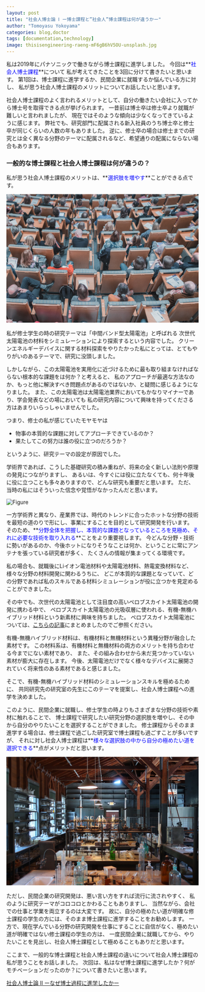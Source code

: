 ```yaml
---
layout: post
title: "社会人博士論 Ⅰ ー博士課程と”社会人”博士課程は何が違うかー"
author: "Tomoyasu Yokoyama"
categories: blog,doctor
tags: [documentation,technology]
image: thisisengineering-raeng-mF6gB6hV5OU-unsplash.jpg
---
```


私は2019年にパナソニックで働きながら博士課程に進学しました。
今回は**<font color="Blue">社会人博士課程</font>**について
私が考えてきたことを3回に分けて書きたいと思います。
第1回は、博士課程に進学するか、民間企業に就職するか悩んでいる方に対し、
私が思う社会人博士課程のメリットについてお話したいと思います。

社会人博士課程のよく言われるメリットとして、自分の働きたい会社に入ってから博士号を取得できる点が挙げられます。
一昔前は博士卒は修士卒より就職が難しいと言われましたが、
現在ではそのような傾向は少なくなってきているように感じます。
弊社でも、研究部門に配属される新入社員のうち博士卒と修士卒が同じくらいの人数の年もありました。
逆に、修士卒の場合は修士までの研究とは全く異なる分野のテーマに配属されるなど、希望通りの配属にならない場合もあります。

### 一般的な博士課程と社会人博士課程は何が違うの？

私が思う社会人博士課程のメリットは、**<font color="Blue">選択肢を増やす</font>**ことができる点です。

![Figure](../assets/img/mikael-kristenson-3aVlWP-7bg8-unsplash.jpg)

私が修士学生の時の研究テーマは「中間バンド型太陽電池」と呼ばれる
次世代太陽電池の材料をシミュレーションにより探索するという内容でした。
クリーンエネルギーデバイスに関する材料探索をやりたかった私にとっては、とてもやりがいのあるテーマで、研究に没頭しました。

しかしながら、この太陽電池を実用化に近づけるために最も取り組まなければならない根本的な課題をは何か？と考えると、
私のアプローチが最適な方法なのか、もっと他に解決すべき問題点があるのではないか、と疑問に感じるようになりました。
また、この太陽電池は太陽電池業界においてもかなりマイナーであり、学会発表などの場においても
私の研究内容について興味を持ってくださる方はあまりいらっしゃいませんでした。

つまり、修士の私が感じていたモヤモヤは
* 物事の本質的な課題に対してアプローチできているのか？
* 果たしてこの努力は誰の役に立つのだろうか？

というように、研究テーマの設定が原因でした。

学術界であれば、こうした基礎研究の積み重ねが、将来の全く新しい法則や原理の発見につながりますし、
あるいは、今すぐには役に立たなくても、何十年後に役に立つことも多々ありますので、どんな研究も重要だと思います。
ただ、当時の私にはそういった信念や覚悟がなかったんだと思います。

![Figure](../assets/img/lenny-kuhne-jHZ70nRk7Ns-unsplash.jpg)

一方学術界と異なり、産業界では、時代のトレンドに合ったホットな分野の技術を最短の道のりで形にし、事業にすることを目的として研究開発を行います。
そのため、**<font color="Blue">分野全体を把握し、本質的な課題となっているところを見極め、それに必要な技術を取り入れる</font>**ことをより重要視します。
今どんな分野・技術に勢いがあるのか、今後ホットになりそうなことは何か、ということに常にアンテナを張っている研究者が多く、
たくさんの情報が集まってくる環境です。

私の場合も、就職後にLiイオン電池材料や太陽電池材料、熱電変換材料など、様々な分野の材料開発に関わるうちに、
どこが本質的な課題となっていて、どの分野であれば私のスキルである材料シミュレーションが役に立つかを見定めることができました。

その中でも、次世代の太陽電池として注目度の高いペロブスカイト太陽電池の開発に携わる中で、
ペロブスカイト太陽電池の光吸収層に使われる、有機-無機ハイブリッド材料という新素材に興味を持ちました。
ペロブスカイト太陽電池については、[こちらの記事](https://yokoyamatomoyasu.github.io/tech-trend-1)にまとめましたのでご参照ください。

有機-無機ハイブリッド材料は、有機材料と無機材料という異種分野が融合した素材です。
この材料系は、有機材料と無機材料の両方のメリットを持ち合わせる今までにない素材であり、
また、その組み合わせから未だ見つかっていない素材が膨大に存在します。
今後、太陽電池だけでなく様々なデバイスに展開されていく将来性のある素材であると感じました。

そこで、有機-無機ハイブリッド材料のシミュレーションスキルを極めるために、
共同研究先の研究室の先生にこのテーマを提案し、社会人博士課程への進学を決めました。

このように、民間企業に就職し、修士学生の時よりもさまざまな分野の技術や素材に触れることで、
博士課程で研究したい研究分野の選択肢を増やし、その中から自分のやりたいことを選択することができました。
修士課程からそのまま進学する場合は、修士課程で過ごした研究室で博士課程も過ごすことが多いですが、
それに対し社会人博士課程は**<font color="Blue">様々な選択肢の中から自分の極めたい道を選択できる</font>**点がメリットだと思います。

![Figure](../assets/img/sieuwert-otterloo-AuR4z-edGAU-unsplash.jpg)

ただし、民間企業の研究開発は、悪い言い方をすれば流行に流されやすく、
私のように研究テーマがコロコロとかわることもありますし、
当然ながら、会社での仕事と学業を両立するのは大変です。
故に、自分の極めたい道が明確な修士課程の学生の方には、そのまま博士課程に進学することをお勧めします。
一方で、現在学んでいる分野の研究開発を仕事にすることに自信がなく、極めたい道が明確ではない修士課程の学生の方は、
一度民間企業に就職してから、やりたいことを見出し、社会人博士課程として極めることもありだと思います。

ここまで、一般的な博士課程と社会人博士課程の違いについて社会人博士課程の私が思うことをお話しました。
次回は、私はなぜ博士課程に進学したか？何がモチベーションだったのか？について書きたいと思います。

[社会人博士論 Ⅱ ーなぜ博士過程に進学したかー](https://yokoyamatomoyasu.github.io/researcher-life-2)